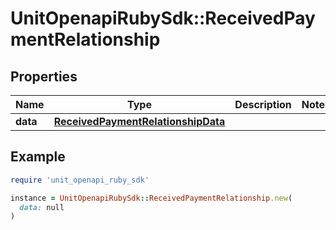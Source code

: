 # UnitOpenapiRubySdk::ReceivedPaymentRelationship

## Properties

| Name | Type | Description | Notes |
| ---- | ---- | ----------- | ----- |
| **data** | [**ReceivedPaymentRelationshipData**](ReceivedPaymentRelationshipData.md) |  |  |

## Example

```ruby
require 'unit_openapi_ruby_sdk'

instance = UnitOpenapiRubySdk::ReceivedPaymentRelationship.new(
  data: null
)
```


